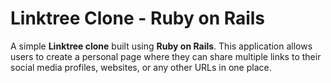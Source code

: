 # Linktree Clone - Ruby on Rails

A simple **Linktree clone** built using **Ruby on Rails**. This application allows users to create a personal page where they can share multiple links to their social media profiles, websites, or any other URLs in one place.
